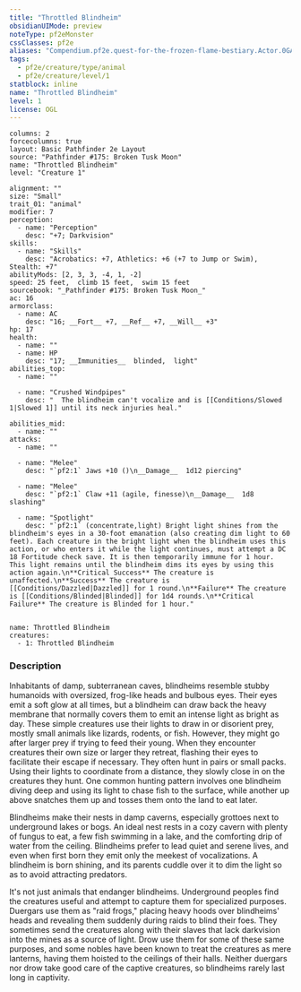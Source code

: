 ```yaml
---
title: "Throttled Blindheim"
obsidianUIMode: preview
noteType: pf2eMonster
cssClasses: pf2e
aliases: "Compendium.pf2e.quest-for-the-frozen-flame-bestiary.Actor.0GArHVfN0VxejVZp" 
tags:
  - pf2e/creature/type/animal
  - pf2e/creature/level/1
statblock: inline
name: "Throttled Blindheim"
level: 1
license: OGL
---
```


```statblock
columns: 2
forcecolumns: true
layout: Basic Pathfinder 2e Layout
source: "Pathfinder #175: Broken Tusk Moon"
name: "Throttled Blindheim"
level: "Creature 1"

alignment: ""
size: "Small"
trait_01: "animal"
modifier: 7
perception:
  - name: "Perception"
    desc: "+7; Darkvision"
skills:
  - name: "Skills"
    desc: "Acrobatics: +7, Athletics: +6 (+7 to Jump or Swim), Stealth: +7"
abilityMods: [2, 3, 3, -4, 1, -2]
speed: 25 feet,  climb 15 feet,  swim 15 feet
sourcebook: "_Pathfinder #175: Broken Tusk Moon_"
ac: 16
armorclass:
  - name: AC
    desc: "16; __Fort__ +7, __Ref__ +7, __Will__ +3"
hp: 17
health:
  - name: ""
  - name: HP
    desc: "17; __Immunities__  blinded,  light"
abilities_top:
  - name: ""

  - name: "Crushed Windpipes"
    desc: "  The blindheim can't vocalize and is [[Conditions/Slowed 1|Slowed 1]] until its neck injuries heal."

abilities_mid:
  - name: ""
attacks:
  - name: ""

  - name: "Melee"
    desc: "`pf2:1` Jaws +10 ()\n__Damage__  1d12 piercing"

  - name: "Melee"
    desc: "`pf2:1` Claw +11 (agile, finesse)\n__Damage__  1d8 slashing"

  - name: "Spotlight"
    desc: "`pf2:1` (concentrate,light) Bright light shines from the blindheim's eyes in a 30-foot emanation (also creating dim light to 60 feet). Each creature in the bright light when the blindheim uses this action, or who enters it while the light continues, must attempt a DC 18 Fortitude check save. It is then temporarily immune for 1 hour. This light remains until the blindheim dims its eyes by using this action again.\n**Critical Success** The creature is unaffected.\n**Success** The creature is [[Conditions/Dazzled|Dazzled]] for 1 round.\n**Failure** The creature is [[Conditions/Blinded|Blinded]] for 1d4 rounds.\n**Critical Failure** The creature is Blinded for 1 hour."
 
```

```encounter-table
name: Throttled Blindheim
creatures:
  - 1: Throttled Blindheim
```


### Description
Inhabitants of damp, subterranean caves, blindheims resemble stubby humanoids with oversized, frog-like heads and bulbous eyes. Their eyes emit a soft glow at all times, but a blindheim can draw back the heavy membrane that normally covers them to emit an intense light as bright as day. These simple creatures use their lights to draw in or disorient prey, mostly small animals like lizards, rodents, or fish. However, they might go after larger prey if trying to feed their young. When they encounter creatures their own size or larger they retreat, flashing their eyes to facilitate their escape if necessary. They often hunt in pairs or small packs. Using their lights to coordinate from a distance, they slowly close in on the creatures they hunt. One common hunting pattern involves one blindheim diving deep and using its light to chase fish to the surface, while another up above snatches them up and tosses them onto the land to eat later.

Blindheims make their nests in damp caverns, especially grottoes next to underground lakes or bogs. An ideal nest rests in a cozy cavern with plenty of fungus to eat, a few fish swimming in a lake, and the comforting drip of water from the ceiling. Blindheims prefer to lead quiet and serene lives, and even when first born they emit only the meekest of vocalizations. A blindheim is born shining, and its parents cuddle over it to dim the light so as to avoid attracting predators.

It's not just animals that endanger blindheims. Underground peoples find the creatures useful and attempt to capture them for specialized purposes. Duergars use them as "raid frogs," placing heavy hoods over blindheims' heads and revealing them suddenly during raids to blind their foes. They sometimes send the creatures along with their slaves that lack darkvision into the mines as a source of light. Drow use them for some of these same purposes, and some nobles have been known to treat the creatures as mere lanterns, having them hoisted to the ceilings of their halls. Neither duergars nor drow take good care of the captive creatures, so blindheims rarely last long in captivity.

